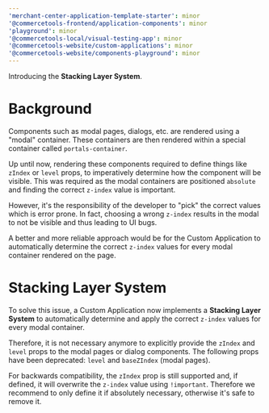 ```yaml
---
'merchant-center-application-template-starter': minor
'@commercetools-frontend/application-components': minor
'playground': minor
'@commercetools-local/visual-testing-app': minor
'@commercetools-website/custom-applications': minor
'@commercetools-website/components-playground': minor
---
```


Introducing the **Stacking Layer System**.

# Background

Components such as modal pages, dialogs, etc. are rendered using a "modal" container. These containers are then rendered within a special container called `portals-container`.

Up until now, rendering these components required to define things like `zIndex` or `level` props, to imperatively determine how the component will be visible.
This was required as the modal containers are positioned `absolute` and finding the correct `z-index` value is important.

However, it's the responsibility of the developer to "pick" the correct values which is error prone. In fact, choosing a wrong `z-index` results in the modal to not be visible and thus leading to UI bugs.

A better and more reliable approach would be for the Custom Application to automatically determine the correct `z-index` values for every modal container rendered on the page.

# Stacking Layer System

To solve this issue, a Custom Application now implements a **Stacking Layer System** to automatically determine and apply the correct `z-index` values for every modal container.

Therefore, it is not necessary anymore to explicitly provide the `zIndex` and `level` props to the modal pages or dialog components. The following props have been deprecated: `level` and `baseZIndex` (modal pages).

For backwards compatibility, the `zIndex` prop is still supported and, if defined, it will overwrite the `z-index` value using `!important`. Therefore we recommend to only define it if absolutely necessary, otherwise it's safe to remove it.

